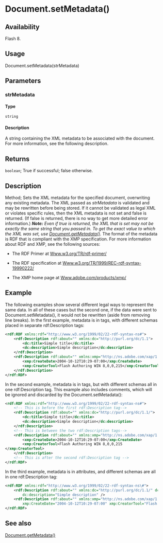 # Document.setMetadata()

## Availability

Flash 8.

## Usage

Document.setMetadata(strMetadata)

## Parameters

### **strMetadata**

#### Type

```typescript
string
```

#### Description

A string containing the XML metadata to be associated with the document. For more information, see the following description.

## Returns

`boolean`; True if successful; false otherwise.

## Description

Method; Sets the XML metadata for the specified document, overwriting any existing metadata. The XML passed as *strMetadata* is validated and may be rewritten before being stored. If it cannot be validated as legal XML or violates specific rules, then the XML metadata is not set and false is returned. (If false is returned, there is no way to get more detailed error information.)
***Note:** Even if true is returned, the XML that is set may not be exactly the same string that you passed in. To get the exact value to which the XML was set, use [Document.getMetadata()](../Document_object/Document80.md).*
The format of the metadata is RDF that is compliant with the XMP specification. For more information about RDF and XMP, see the following sources:

- The RDF Primer at [Www.w3.org/TR/rdf-primer/](http://www.w3.org/TR/rdf-primer/)

- The RDF specification at [Www.w3.org/TR/1999/REC-rdf-syntax-19990222/](http://www.w3.org/TR/1999/REC-rdf-syntax-19990222/)

- The XMP home page at [Www.adobe.com/products/xmp/](http://www.adobe.com/products/xmp/)

## Example

The following examples show several different legal ways to represent the same data. In all of these cases but the second one, if the data were sent to Document.setMetadata(), it would not be rewritten (aside from removing line breaks).
In the first example, metadata is in tags, with different schemas placed in separate rdf:Description tags:

```xml
<rdf:RDF xmlns:rdf="http://www.w3.org/1999/02/22-rdf-syntax-ns#">
    <rdf:Description rdf:about="" xmlns:dc="http://purl.org/dc/1.1">
        <dc:title>Simple title</dc:title>
        <dc:description>Simple description</dc:description>
    </rdf:Description>
    <rdf:Description rdf:about="" xmlns:xmp="http://ns.adobe.com/xap/1.0/">
        <xmp:CreateDate>2004-10-12T10:29-07:00</xmp:CreateDate>
        <xmp:CreatorTool>Flash Authoring WIN 8,0,0,215</xmp:CreatorTool>
    </rdf:Description>
</rdf:RDF>
```

In the second example, metadata is in tags, but with different schemas all in one rdf:Description
tag.
This example also includes comments, which will be ignored and discarded by the
Document.setMetadata():

```xml
<rdf:RDF xmlns:rdf="http://www.w3.org/1999/02/22-rdf-syntax-ns#">
    <!-- This is before the first rdf:Description tag-->
    <rdf:Description rdf:about="" xmlns:dc="http://purl.org/dc/1.1/">
        <dc:title>Simple title</dc:title>
        <dc:description>Simple description</dc:description>
    </rdf:Description>
    <!-- This is between the two rdf:Description tags-->
    <rdf:Description rdf:about="" xmlns:xmp="http://ns.adobe.com/xap/1.0/">
        <xmp:CreateDate>2004-10-12T10:29-07:00</xmp:CreateDate>
        <xmp:CreatorTool>Flash Authoring WIN 8,0,0,215
</xmp:CreatorTool>
    </rdf:Description>
    <!-- This is after the second rdf:Description tag -->
</rdf:RDF>
```

In the third example, metadata is in attributes, and different schemas are all in one
rdf:Description tag:

```xml
<rdf:RDF xmlns:rdf="http://www.w3.org/1999/02/22-rdf-syntax-ns\#">
    <rdf:Description rdf:about="" xmlns:dc="http://purl.org/dc/1.1/" dc:title="Simple title"
        dc:description="Simple description" />
    <rdf:Description rdf:about="" xmlns:xmp="http://ns.adobe.com/xap/1.0/"
        xmp:CreateDate="2004-10-12T10:29-07:00" xmp:CreatorTool="Flash Authoring WIN 8,0,0,215" />
</rdf:RDF>
```

## See also

[Document.getMetadata()](../Document_object/Document80.md)
